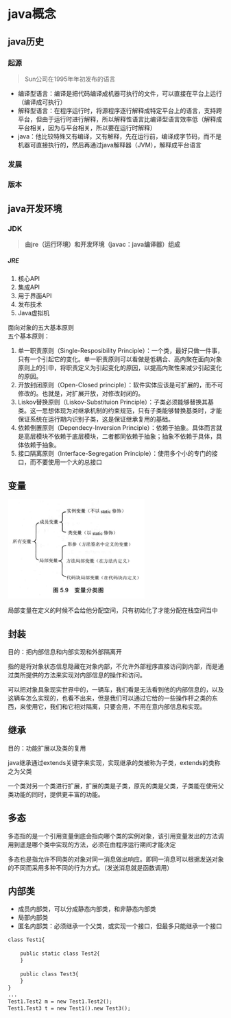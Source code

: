 # java概念

## java历史

### 起源

> Sun公司在1995年年初发布的语言

* 编译型语言：编译是把代码编译成机器可执行的文件，可以直接在平台上运行（编译成可执行）
* 解释型语言：在程序运行时，将源程序逐行解释成特定平台上的语言，支持跨平台，但由于运行时进行解释，所以解释性语言比编译型语言效率低（解释成平台相关，因为与平台相关，所以要在运行时解释）
* java：他比较特殊又有编译，又有解释，先在运行前，编译成字节码，而不是机器可直接执行的，然后再通过java解释器（JVM），解释成平台语言

### 发展

### 版本

## java开发环境

### JDK

> **由jre（运行环境）和开发环境（javac：java编译器）组成**

##### JRE

1. 核心API
2. 集成API
3. 用于界面API
4. 发布技术
5. Java虚拟机

面向对象的五大基本原则  
五个基本原则：  
1. 单一职责原则（Single-Resposibility Principle）：一个类，最好只做一件事，只有一个引起它的变化。单一职责原则可以看做是低耦合、高内聚在面向对象原则上的引申，将职责定义为引起变化的原因，以提高内聚性来减少引起变化的原因。  
2. 开放封闭原则（Open-Closed principle）：软件实体应该是可扩展的，而不可修改的。也就是，对扩展开放，对修改封闭的。  
3. Liskov替换原则（Liskov-Substituion Principle）：子类必须能够替换其基类。这一思想体现为对继承机制的约束规范，只有子类能够替换基类时，才能保证系统在运行期内识别子类，这是保证继承复用的基础。  
4. 依赖倒置原则（Dependecy-Inversion Principle）：依赖于抽象。具体而言就是高层模块不依赖于底层模块，二者都同依赖于抽象；抽象不依赖于具体，具体依赖于抽象。  
5. 接口隔离原则（Interface-Segregation Principle）：使用多个小的专门的接口，而不要使用一个大的总接口

## 变量

![](/java/images/concept-1.png)

局部变量在定义的时候不会给他分配空间，只有初始化了才能分配在栈空间当中

## 封装

目的：把内部信息和内部实现和外部隔离开

指的是将对象状态信息隐藏在对象内部，不允许外部程序直接访问到内部，而是通过类所提供的方法来实现对内部信息的操作和访问。

可以把对象具象现实世界中的，一辆车，我们看是无法看到他的内部信息的，以及这辆车怎么实现的，也看不出来，但是我们可以通过它给的一些操作杆之类的东西，来使用它，我们和它相对隔离，只要会用，不用在意内部信息和实现。

## 继承

目的：功能扩展以及类的复用

java继承通过extends关键字来实现，实现继承的类被称为子类，extends的类称之为父类

一个类对另一个类进行扩展，扩展的类是子类，原先的类是父类，子类能在使用父类功能的同时，提供更丰富的功能。

## 多态

多态指的是一个引用变量倒底会指向哪个类的实例对象，该引用变量发出的方法调用到底是哪个类中实现的方法，必须在由程序运行期间才能决定

多态也是指允许不同类的对象对同一消息做出响应。即同一消息可以根据发送对象的不同而采用多种不同的行为方式。（发送消息就是函数调用）

## 内部类

* 成员内部类，可以分成静态内部类，和非静态内部类
* 局部内部类
* 匿名内部类：必须继承一个父类，或实现一个接口，但最多只能继承一个接口

```
class Test1{

    public static class Test2{
    }

    public class Test3{
    }
}
...
Test1.Test2 m = new Test1.Test2();
Test1.Test3 t = new Test1().new Test3();
```



